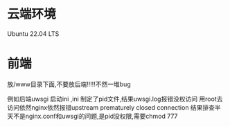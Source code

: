 # 云端环境
Ubuntu 22.04 LTS

# 前端
放/www目录下面,不要放后端!!!!!不然一堆bug

例如后端uwsgi 启动ini ,ini 制定了pid文件,结果uwsgi.log报错没权访问
用root去访问依然nginx依然报错upstream prematurely closed connection
结果排查半天不是nginx.conf和uwsgi的问题,是pid没权限,需要chmod 777